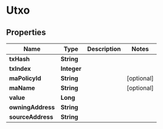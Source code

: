 

# Utxo


## Properties

| Name | Type | Description | Notes |
|------------ | ------------- | ------------- | -------------|
|**txHash** | **String** |  |  |
|**txIndex** | **Integer** |  |  |
|**maPolicyId** | **String** |  |  [optional] |
|**maName** | **String** |  |  [optional] |
|**value** | **Long** |  |  |
|**owningAddress** | **String** |  |  |
|**sourceAddress** | **String** |  |  |



